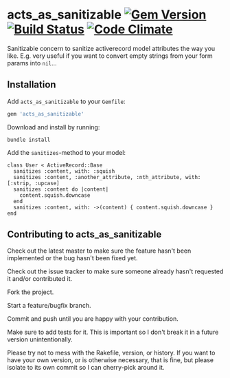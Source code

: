 # acts_as_sanitizable [![Gem Version](https://badge.fury.io/rb/acts_as_sanitizable.svg)](http://badge.fury.io/rb/acts_as_sanitizable) [![Build Status](https://travis-ci.org/chilian/acts_as_sanitizable.svg?branch=master)](https://travis-ci.org/chilian/acts_as_sanitizable) [![Code Climate](https://codeclimate.com/github/chilian/acts_as_sanitizable.png)](https://codeclimate.com/github/chilian/acts_as_sanitizable)

Sanitizable concern to sanitize activerecord model attributes the way you like. E.g. very useful if you want to convert empty strings from your form params into `nil`...  

## Installation

Add `acts_as_sanitizable` to your `Gemfile`:

```ruby
gem 'acts_as_sanitizable'
```

Download and install by running:

```
bundle install
```

Add the `sanitizes`-method to your model:

```
class User < ActiveRecord::Base   
  sanitizes :content, with: :squish
  sanitizes :content, :another_attribute, :nth_attribute, with: [:strip, :upcase]
  sanitizes :content do |content|
    content.squish.downcase
  end
  sanitizes :content, with: ->(content) { content.squish.downcase }
end
```


## Contributing to acts_as_sanitizable

Check out the latest master to make sure the feature hasn't been implemented or the bug hasn't been fixed yet.

Check out the issue tracker to make sure someone already hasn't requested it and/or contributed it.

Fork the project.

Start a feature/bugfix branch.

Commit and push until you are happy with your contribution.

Make sure to add tests for it. This is important so I don't break it in a future version unintentionally.

Please try not to mess with the Rakefile, version, or history. If you want to have your own version, or is otherwise necessary, that is fine, but please isolate to its own commit so I can cherry-pick around it.
